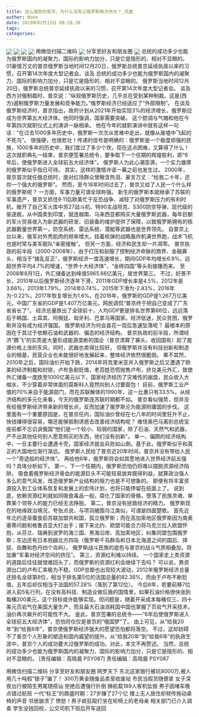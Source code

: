 ```yaml
---
title: 这么强势的普京，为什么没有让俄罗斯再次伟大？_凤凰
author: None
date: 2019年02月13日 09:28:38
tags: 
categories: 
---
```

                            
<!-- more -->
                                
<img align="center" border="0" src="http://p1.ifengimg.com/a/2018_37/b1595fc7af57ef4_size19_w750_h172.gif" />
                                            
<img align="center" border="0" src="http://e0.ifengimg.com/02/2019/0212/6DC357636FD73E65D3D353EE19E2DD3C3B8499B1_size46_w600_h677.jpeg" />
                                    
<img align="center" border="0" src="http://p1.ifengimg.com/a/2018_07/93ab89ed585fee1_size55_w1667_h104.jpg" />
                            
<img align="center" border="0" src="http://p1.ifengimg.com/a/2018_25/9e8870e57ae7a70_size609_w1106_h1469.jpg" />
用微信扫描二维码
<img align="center" border="0" src="http://p0.ifengimg.com/a/2018_28/d1f660ebfb76d39_size107_w750_h230.gif" />
分享至好友和朋友圈
<img align="center" border="0" src="http://p2.ifengimg.com/a/2016/0810/204c433878d5cf9size1_w16_h16.png" />
总统的成功多少也能为俄罗斯国内的凝聚力、国际的影响力加分，只是它是隐形的、相对不显眼的。01豪情万丈的普京俄罗斯当地时间12月20日，俄罗斯总统普京延续执政以来的习惯，召开第14次年度大型记者会。谈及
总统的成功多少也能为俄罗斯国内的凝聚力、国际的影响力加分，只是它是隐形的、相对不显眼的。
俄罗斯当地时间12月20日，俄罗斯总统普京延续执政以来的习惯，召开第14次年度大型记者会。
谈及西方对俄制裁时，普京说：“纵观俄罗斯历史，几乎总在受到某种制裁。这是(西方)遏制俄罗斯力量发展和竞争能力。”俄罗斯经济已经适应了“外部限制”。
在谈及俄罗斯经济时，普京指出，政府计划从2021年开始实现3%的经济增长，俄罗斯应成为世界第五大经济体。他同时强调，国家需要突破。
这个腔调与气魄和他在今年第四次就职仪式上的演讲一脉相承。
他在今年的就职演讲中就有这样一句话：“在过去1000多年历史中，俄罗斯一次次从苦难中走出，就像从废墟中飞起的不死鸟”。
很强硬，也很悲壮！传递的信号是明确的：俄罗斯是一个极度顽强的民族，1000多年的历史中，我们度过了多少个坎，现在这点困难，又算得了什么！
这次就职典礼一结束，普京便签署总统令，要争取下一个任期的辉煌胜利，即“6年后，使俄罗斯进入全球前五大经济体”。
俄罗斯人为此心潮澎湃，一个实力雄厚的俄罗斯似乎指日可待。
其实，这样的激情许诺一幕之前也发生过。
2000年，普京首次就任俄总统时，面对红场群众曾眼含热泪、豪言万丈：“给我二十年，还你一个强大的俄罗斯”。
然而，至今18年时间过去了，普京又给了人民一个什么样的俄罗斯呢？
一方面，军事力量可谓全球称强。
新生的俄罗斯本就继承了苏联的军事遗产，普京又抓住9·11后欧美忙于反恐战争、减轻了对俄罗斯压力的有利时机，敞开了自己军火库中苏27战斗机、特90主战坦克、S300防空导弹、现代级的驱逐舰，从中国卖到印度，就连越南、马来西亚都购买大量俄罗斯武器，每年巨额的军火贸易收入为新武器的研发、旧装备的维护提供了保障，以致俄罗斯拥有的核武器数量世界第一，防空系统、雷达系统、潜艇等武器也是世界领先。
自普京上台以来，俄军对外秀肌肉的频率增大。挂着核弹的战略轰炸机满世界跑，战术飞机也是时常与美军舰队“亲密接触”。
但另一方面，经济和民生却一片凋零。
普京执政的前半段（2000-2008年），由于打压和驯服了控制经济命脉的商界、金融寡头，相当于“拨乱反正”，俄罗斯经济一度高速增长，期间GDP年均增长6.9%，远超世界平均4.7%的增速，“世界十大经济体”、“金砖四国”等头衔接踵而来。
至2008年8月1日，外汇储备达到峰值5965.66亿美元，居世界第三。
不过，好景不长，2010年以后俄罗斯经济逐年下滑，2011年GDP增长率是4.5%，2012年是3.66%，2013年1.79%，2014年0.74%，2015年下滑为-2.83%，2016年为-0.22%，2017年恢复增长为1.6%。在2016年，俄罗斯的GDP是1.267万亿美元，中国广东省的GDP是1.407万亿美元，网民调侃“普京终于把自己变成了广东省省长了”。
经济总量跌出了全球前十，人均GDP更是排名世界第66位，远远落后于韩国、土耳其、阿根廷、匈牙利、巴拿马等国家。经济低迷，民众贫困，俄罗斯并没有成为经济强国。
俄罗斯经济为何会昙花一现后急速坠落呢？
最根本的原因在于其过于依赖石油和武器的、偏态的经济结构。
普京执政的前半段，所谓经济“腾飞”的实质是大量形成能源垄断的国企（普京清算了寡头，收回国有）趁了能源价格上涨的东风，同时，武器也卖得比较好。
但俄罗斯并没有科技创新和制造业的根基，民营企业也未能很好地发展起来，整体经济依然很脆弱。
果不其然，2010年之后，国际油价开始下跌，2014年将克里米亚并入俄罗斯之后又遭遇了欧美的经济制裁和封锁，卢布急剧贬值，老百姓恐慌抛售卢布，挤兑美元外汇，致使外汇储备一度跌至1000亿美元以下，国家经济经历了灾难性的崩盘，民众收入大缩水，不少穿着非常体面的莫斯科人竟然向别人讨要面包！
目前，俄罗斯工业产值的70%来自于能源部门，而在苏联解体的1990年，这一比重只有33.5%。从经济结构的多元化来看，今天的俄罗斯连苏联时期都不如。
普京看似强势，但并没有给俄罗斯经济带来新的增长点，反而加速了俄罗斯沦为能源附庸国的步伐。
这里面有一个重要原因是，在普京任内，国际油价曾经在七八年的时间里狂升不止，快钱赚得很容易，哪还能够抵制诱惑去改善经济结构呢？
难怪奥巴马离别总统宝座前都不忘讥讽俄国“他们是一个较小、较弱的国家，除了石油、天然气和武器，产不出其他任何别人愿意购买的东西，他们没有创新”。
单一、偏颇的经济结构中，一旦主要行业遭遇卡壳，国家经济就会兵败如山倒。基于此，俄罗斯似乎和真正的大国地位渐行渐远。
俄罗斯人民给了普京近20年时间，普京并没有带给人民一个“奇迹般的经济体”。
再给他6年，俄罗斯将会如其愿地进入世界经济前五强吗？具体分析如下。
第一，下一个任期内，俄罗斯恐怕仍将难以摆脱资源经济陷阱。
吸食着俄罗斯经济骨血的能源巨头不可能轻易放弃既得利益，就算政治强人多么的意气风发，改造俄罗斯产业结构的阻力也是不可想象的。
即便有将丰富资源投入到工业体系恢复和发展上的宏伟计划，也将只能停留在纸面上了。
说到底，依赖资源红利就如同吸食毒品一般，腐化了国家的骨骼，堕落了民族灵魂，单靠某个领导人的能力已经无法挣脱。
第二，普京没有拯救经济的精力。
俄罗斯现在的地缘政治境况，夸张点说，与项羽被围乌江类似，可谓是四面楚歌。
首先近年北约逐渐蚕食前苏联加盟共和国，孤立俄罗斯；而在高加索地区俄罗斯因为南奥塞蒂问题和格鲁吉亚大打出手；接下来北约、欧盟可能合力将乌克兰拉入欧盟怀抱，从芬兰、瑞典到波罗的海三国、黑海沿岸、高加索地区，纠集同盟包围俄罗斯；东边还有日本觊觎北方四岛（俄罗斯千岛群岛和日本北海道之间的国后、择捉、齿舞和色丹四个岛屿）。
俄罗斯战斗民族的底色与普京的战斗气质相叠加，将加重“军事对经济空间的挤压”。
第三，资源红利难以持续。
一个国家走上卖资源的道路后往往就很难回头了，而俄罗斯的资源红利会继续下去吗？
可以说，靠资源出口的卢布汇率极为不稳，GDP总额也出现较大波动，2012年俄罗斯经济总量还排名全球第8位，相当于排名第5位的法国总量的82.38%，而由于卢布不断贬值，五年后却仅相当于法国的57.28%（落到了第12位）。
今后6年，若要前移7位进入前5名行列，在没有高科技、制造业做后盾的国情里，如果石油价格很快涨到每桶200美元，这个目标或许能够实现。但问题是，随着开采成本每桶仅三、四十美元页岩气在美国大量生产，而且最大石油消耗国中国也掌握了页岩气开采技术，油价再次飙升的可能性不大。
鉴此，普京签署的总统令——“6年后使俄罗斯进入全球前五大经济体”，恐怕将仅仅是普京的“俄国梦”了。
由上可见，从“给我20年”到“给我6年”，普京使俄罗斯经济强大的愿望恐怕都将落空。
不过，这却妨碍不了普京个人形象的塑造和国内威望的提升。从“给我20年”到“给我6年”的执政生涯中，普京个人的成功要大过俄罗斯的成功。对此，本文不再赘述。
当然，总统的成功多少也能为俄罗斯国内的凝聚力、国际的影响力加分，只是它是隐形的、相对不显眼的。
                                [责任编辑：高晓晨                                    PSY087]                            
                                责任编辑：高晓晨                                    PSY087                            
                                                            
用微信扫描二维码
分享至好友和朋友圈
网罗天下
东北这家银行被坑8000万,被人用几十吨假“银子”骗了！
300万黄金随废品卖至收废站 市民当假货随便拿
女子深夜出行被陌生男尾随搭讪 拒绝后遭强行扑倒
狮航载189人客机坠毁 男子因堵车晚点错过航班
一代“标王”的鼎盛时期：27岁赚了27个亿
楼上无人居住却频传拖动桌椅的声音 邻居崩溃了
愤怒！男子疯狂殴打坐在轮椅上的老母亲 相关部门已介入调查
学生没钱回校，公交司机下班后开车送回
